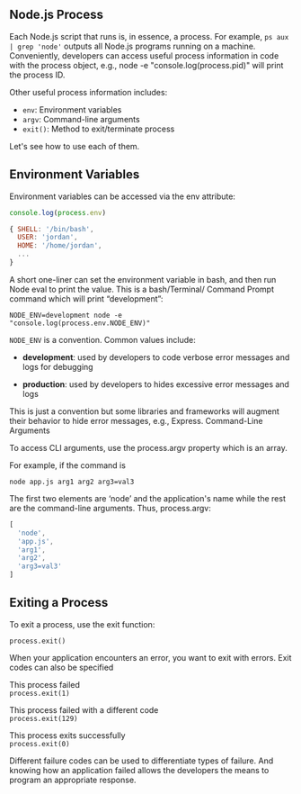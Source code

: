 ## Node.js Process

Each Node.js script that runs is, in essence, a process. For example, <code>ps aux | grep 'node'</code> outputs all Node.js programs running on a machine. Conveniently, developers can access useful process information in code with the process object, e.g., node -e "console.log(process.pid)" will print the process ID.

Other useful process information includes:

* <code>env</code>: Environment variables
* <code>argv</code>: Command-line arguments
* <code>exit()</code>: Method to exit/terminate process

Let's see how to use each of them.

## Environment Variables

Environment variables can be accessed via the env attribute:

```JavaScript
console.log(process.env)

{ SHELL: '/bin/bash',
  USER: 'jordan',
  HOME: '/home/jordan',
  ...
}
```

A short one-liner can set the environment variable in bash, and then run Node eval to print the value. This is a bash/Terminal/ Command Prompt command which will print “development”:

<code>NODE_ENV=development node -e "console.log(process.env.NODE_ENV)"</code>

<code>NODE_ENV</code> is a convention. Common values include:

* <strong>development</strong>: used by developers to code verbose error messages and logs for debugging

* <strong>production</strong>: used by developers to hides excessive error messages and logs

This is just a convention but some libraries and frameworks will augment their behavior to hide error messages, e.g., Express.
Command-Line Arguments

To access CLI arguments, use the process.argv property which is an array.

For example, if the command is

<code>node app.js arg1 arg2 arg3=val3</code>

The first two elements are ‘node’ and the application's name while the rest are the command-line arguments. Thus, process.argv:

```JavaScript
[
  'node', 
  'app.js', 
  'arg1',
  'arg2', 
  'arg3=val3'
]
```

## Exiting a Process

To exit a process, use the exit function:

<code>process.exit()</code>

When your application encounters an error, you want to exit with errors. Exit codes can also be specified

This process failed  
<code>process.exit(1)</code>

This process failed with a different code  
<code>process.exit(129)</code>

This process exits successfully  
<code>process.exit(0)</code>

Different failure codes can be used to differentiate types of failure. And knowing how an application failed allows the developers the means to program an appropriate response.
